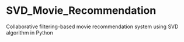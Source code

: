 # SVD_Movie_Recommendation
Collaborative filtering-based movie recommendation system using SVD algorithm in Python
